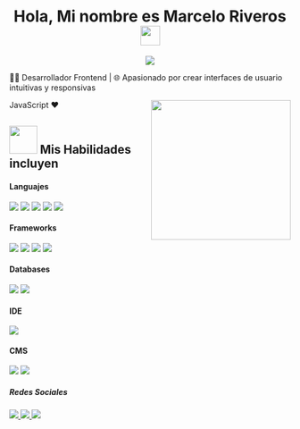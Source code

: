 <h1 align="center">Hola, Mi nombre es Marcelo Riveros<img src="https://media.giphy.com/media/hvRJCLFzcasrR4ia7z/giphy.gif" width="35"></h1>
<p align="center">
  <a href="https://github.com/DenverCoder1/readme-typing-svg"><img src="https://readme-typing-svg.herokuapp.com?font=Time+New+Roman&color=%cyan&size&size=25&center=true&vCenter=true&width=600&height=100&lines=BIENVENIDO+A+MI+GITHUB!;"></a>
</p>

👨‍💻 Desarrollador Frontend | 🌐 Apasionado por crear interfaces de usuario intuitivas y responsivas 

<picture> <img align="right" src="https://github.com/7oSkaaa/7oSkaaa/blob/main/Images/Right_Side.gif?raw=true" width = 250px></picture>

JavaScript ❤️

## <picture><img src = "https://github.com/7oSkaaa/7oSkaaa/blob/main/Images/about_me.gif?raw=true" width = 50px></picture> Mis Habilidades incluyen

<h4> Languajes </h4>
<span> 
  <img src="https://img.shields.io/badge/HTML5-E34F26?style=for-the-badge&logo=html5&logoColor=white">
  <img src="https://img.shields.io/badge/CSS3-1572B6?style=for-the-badge&logo=css3&logoColor=white">
  <img src="https://img.shields.io/badge/JavaScript-F7DF1E?style=for-the-badge&logo=javascript&logoColor=black">
  <img src="https://img.shields.io/badge/python-3670A0?style=for-the-badge&logo=python&logoColor=ffdd54">
  <img src="https://img.shields.io/badge/typescript-%23007ACC.svg?style=for-the-badge&logo=typescript&logoColor=white">
  
</span>

<h4> Frameworks </h4>
<span>
  <img src="https://img.shields.io/badge/.NET-5C2D91?style=for-the-badge&logo=.net&logoColor=white">
  <img src="https://img.shields.io/badge/angular-%23DD0031.svg?style=for-the-badge&logo=angular&logoColor=white">
  <img src="https://img.shields.io/badge/vuejs-%2335495e.svg?style=for-the-badge&logo=vuedotjs&logoColor=%234FC08D">
  <img src="https://img.shields.io/badge/react-%2320232a.svg?style=for-the-badge&logo=react&logoColor=%2361DAFB">
</span>

<h4> Databases </h4>
<span>
  <img src="https://img.shields.io/badge/MySQL-00000F?style=for-the-badge&logo=mysql&logoColor=white">
  <img src="https://img.shields.io/badge/MariaDB-003545?style=for-the-badge&logo=mariadb&logoColor=white">
</span>

<h4> IDE </h4>
<span>
<img src="https://img.shields.io/badge/Visual_Studio_Code-0078D4?style=for-the-badge&logo=visual%20studio%20code&logoColor=white">


<h4> CMS </h4>
<span>
  <img src="https://img.shields.io/badge/joomla-%235091CD.svg?style=for-the-badge&logo=joomla&logoColor=white">
  <img src="https://img.shields.io/badge/WordPress-%23117AC9.svg?style=for-the-badge&logo=WordPress&logoColor=white">

<h5> Redes Sociales </h4>
<span>
  <a href="https://www.instagram.com/zivistanm/?hl=es">
    <img src="https://img.shields.io/badge/Instagram-%23E4405F.svg?style=for-the-badge&logo=Instagram&logoColor=white">
  </a>
  <a href="https://www.twitch.tv/zivistan22">
    <img src="https://img.shields.io/badge/Twitch-%239146FF.svg?style=for-the-badge&logo=Twitch&logoColor=white">
  </a>
  <a href="https://www.youtube.com/@zivistan2001">
    <img src="https://img.shields.io/badge/YouTube-%23FF0000.svg?style=for-the-badge&logo=YouTube&logoColor=white">
  </a>
</span>
